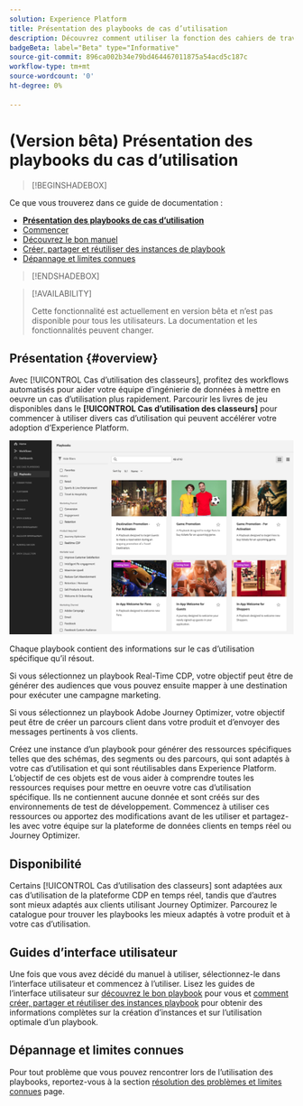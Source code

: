 ```yaml
---
solution: Experience Platform
title: Présentation des playbooks de cas d’utilisation
description: Découvrez comment utiliser la fonction des cahiers de travail des cas d’utilisation dans Experience Platform pour commencer à utiliser divers cas d’utilisation marketing
badgeBeta: label="Beta" type="Informative"
source-git-commit: 896ca002b34e79bd464467011875a54acd5c187c
workflow-type: tm+mt
source-wordcount: '0'
ht-degree: 0%

---
```



# (Version bêta) Présentation des playbooks du cas d’utilisation

>[!BEGINSHADEBOX]

Ce que vous trouverez dans ce guide de documentation :

* **[Présentation des playbooks de cas d’utilisation](#overview)**
* [Commencer](/help/use-case-playbooks/playbooks/get-started.md)
* [Découvrez le bon manuel](/help/use-case-playbooks/playbooks/discover.md)
* [Créer, partager et réutiliser des instances de playbook](/help/use-case-playbooks/playbooks/create-share-reuse.md)
* [Dépannage et limites connues](troubleshooting.md)

>[!ENDSHADEBOX]

>[!AVAILABILITY]
>
>Cette fonctionnalité est actuellement en version bêta et n’est pas disponible pour tous les utilisateurs. La documentation et les fonctionnalités peuvent changer.

## Présentation {#overview}

Avec [!UICONTROL Cas d’utilisation des classeurs], profitez des workflows automatisés pour aider votre équipe d’ingénierie de données à mettre en oeuvre un cas d’utilisation plus rapidement. Parcourir les livres de jeu disponibles dans le **[!UICONTROL Cas d’utilisation des classeurs]** pour commencer à utiliser divers cas d’utilisation qui peuvent accélérer votre adoption d’Experience Platform.

![Affichage de tous les livres de lecture](/help/use-case-playbooks/assets/playbooks/overview/playbooks-landing-page.png)

Chaque playbook contient des informations sur le cas d’utilisation spécifique qu’il résout.

Si vous sélectionnez un playbook Real-Time CDP, votre objectif peut être de générer des audiences que vous pouvez ensuite mapper à une destination pour exécuter une campagne marketing.

Si vous sélectionnez un playbook Adobe Journey Optimizer, votre objectif peut être de créer un parcours client dans votre produit et d’envoyer des messages pertinents à vos clients.

Créez une instance d’un playbook pour générer des ressources spécifiques telles que des schémas, des segments ou des parcours, qui sont adaptés à votre cas d’utilisation et qui sont réutilisables dans Experience Platform. L’objectif de ces objets est de vous aider à comprendre toutes les ressources requises pour mettre en oeuvre votre cas d’utilisation spécifique. Ils ne contiennent aucune donnée et sont créés sur des environnements de test de développement. Commencez à utiliser ces ressources ou apportez des modifications avant de les utiliser et partagez-les avec votre équipe sur la plateforme de données clients en temps réel ou Journey Optimizer.

## Disponibilité

Certains [!UICONTROL Cas d’utilisation des classeurs] sont adaptées aux cas d’utilisation de la plateforme CDP en temps réel, tandis que d’autres sont mieux adaptés aux clients utilisant Journey Optimizer. Parcourez le catalogue pour trouver les playbooks les mieux adaptés à votre produit et à votre cas d’utilisation.

## Guides d’interface utilisateur

Une fois que vous avez décidé du manuel à utiliser, sélectionnez-le dans l’interface utilisateur et commencez à l’utiliser. Lisez les guides de l’interface utilisateur sur [découvrez le bon playbook](/help/use-case-playbooks/playbooks/discover.md) pour vous et [comment créer, partager et réutiliser des instances playbook](/help/use-case-playbooks/playbooks/create-share-reuse.md) pour obtenir des informations complètes sur la création d’instances et sur l’utilisation optimale d’un playbook.

## Dépannage et limites connues

Pour tout problème que vous pouvez rencontrer lors de l’utilisation des playbooks, reportez-vous à la section [résolution des problèmes et limites connues](/help/use-case-playbooks/playbooks/troubleshooting.md) page.